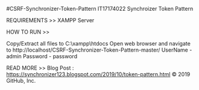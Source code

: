 #CSRF-Synchronizer-Token-Pattern
IT17174022
Synchroizer Token Pattern

REQUIREMENTS >> XAMPP Server

HOW TO RUN >>

Copy/Extract all files to C:\xampp\htdocs
Open web browser and navigate to http://localhost/CSRF-Synchronizer-Token-Pattern-master/
UserName - admin    Password - password

READ MORE >> Blog Post : https://synchronizer123.blogspot.com/2019/10/token-pattern.html © 2019 GitHub, Inc.
